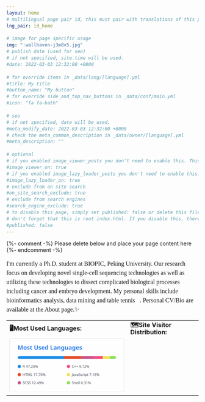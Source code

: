 ```yaml
---
layout: home
# multilingual page pair id, this must pair with translations of this page. (This name must be unique)
lng_pair: id_home

# image for page specific usage
img: ":wallhaven-j3m8v5.jpg"
# publish date (used for seo)
# if not specified, site.time will be used.
#date: 2022-03-03 12:32:00 +0000

# for override items in _data/lang/[language].yml
#title: My title
#button_name: "My button"
# for override side_and_top_nav_buttons in _data/conf/main.yml
#icon: "fa fa-bath"

# seo
# if not specified, date will be used.
#meta_modify_date: 2022-03-03 12:32:00 +0000
# check the meta_common_description in _data/owner/[language].yml
#meta_description: ""

# optional
# if you enabled image_viewer_posts you don't need to enable this. This is only if image_viewer_posts = false
#image_viewer_on: true
# if you enabled image_lazy_loader_posts you don't need to enable this. This is only if image_lazy_loader_posts = false
#image_lazy_loader_on: true
# exclude from on site search
#on_site_search_exclude: true
# exclude from search engines
#search_engine_exclude: true
# to disable this page, simply set published: false or delete this file
# don't forget that this is root index.html. If you disable this, there will be no index.html page to open
#published: false
---
```


{%- comment -%} Please delete below and place your page content here {%- endcomment -%}

<p style="font-size:16px;font-family:Arial Black;line-height:150%">I'm currently a Ph.D. student at BIOPIC, Peking University. Our research focus on developing novel single-cell sequencing technologies as well as utilizing these technologies to dissect complicated biological processes including cancer and embryo development. My personal skills include bioinformatics analysis, data mining and table tennis🏓. Personal CV/Bio are available at the About page.✨</p>
<table style="font-size:16px;line-height:120%">
    <tbody>
    <tr>
        <td><b>🖥️Most Used Languages:</b></td>
        <td><b>🗺️Site Visitor Distribution:</b></td>
    </tr>
    <tr>
        <td><img src="https://raw.githubusercontent.com/liuzhenyu-yyy/liuzhenyu-yyy.github.io/main/assets/img/home/languages.svg" width="405px" alt="liuzhenyu-yyy" /></td>
        <td><script type='text/javascript' id='clustrmaps' src='//cdn.clustrmaps.com/map_v2.js?cl=ffffff&w=330&t=n&d=S1_TLdx6XevZ7WCavXos2bQABjn3r6Wqmkcar--Eu8g&co=89ccfc&cmo=efad4f&cmn=6ef95f&ct=ffffff'></script></td>
    </tr>
    </tbody>
    <colgroup>
    <col>
    <col>
    </colgroup>
</table>